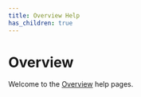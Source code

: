 ```yaml
---
title: Overview Help
has_children: true
---
```



# Overview

Welcome to the [Overview](https://overviewdocs.com) help pages.
